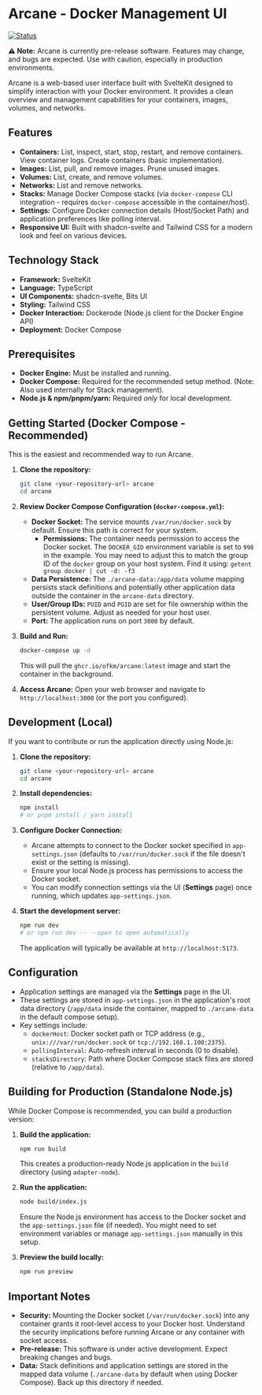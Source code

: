 # Arcane - Docker Management UI

[![Status](https://img.shields.io/badge/status-pre--release-orange)](https://shields.io/)

**⚠️ Note:** Arcane is currently pre-release software. Features may change, and bugs are expected. Use with caution, especially in production environments.

Arcane is a web-based user interface built with SvelteKit designed to simplify interaction with your Docker environment. It provides a clean overview and management capabilities for your containers, images, volumes, and networks.

## Features

- **Containers:** List, inspect, start, stop, restart, and remove containers. View container logs. Create containers (basic implementation).
- **Images:** List, pull, and remove images. Prune unused images.
- **Volumes:** List, create, and remove volumes.
- **Networks:** List and remove networks.
- **Stacks:** Manage Docker Compose stacks (via `docker-compose` CLI integration - requires `docker-compose` accessible in the container/host).
- **Settings:** Configure Docker connection details (Host/Socket Path) and application preferences like polling interval.
- **Responsive UI:** Built with shadcn-svelte and Tailwind CSS for a modern look and feel on various devices.

## Technology Stack

- **Framework:** SvelteKit
- **Language:** TypeScript
- **UI Components:** shadcn-svelte, Bits UI
- **Styling:** Tailwind CSS
- **Docker Interaction:** Dockerode (Node.js client for the Docker Engine API)
- **Deployment:** Docker Compose

## Prerequisites

- **Docker Engine:** Must be installed and running.
- **Docker Compose:** Required for the recommended setup method. (Note: Also used internally for Stack management).
- **Node.js & npm/pnpm/yarn:** Required _only_ for local development.

## Getting Started (Docker Compose - Recommended)

This is the easiest and recommended way to run Arcane.

1.  **Clone the repository:**

    ```bash
    git clone <your-repository-url> arcane
    cd arcane
    ```

2.  **Review Docker Compose Configuration (`docker-compose.yml`):**

    - **Docker Socket:** The service mounts `/var/run/docker.sock` by default. Ensure this path is correct for your system.
      - **Permissions:** The container needs permission to access the Docker socket. The `DOCKER_GID` environment variable is set to `998` in the example. You may need to adjust this to match the group ID of the `docker` group on your host system. Find it using: `getent group docker | cut -d: -f3`
    - **Data Persistence:** The `./arcane-data:/app/data` volume mapping persists stack definitions and potentially other application data outside the container in the `arcane-data` directory.
    - **User/Group IDs:** `PUID` and `PGID` are set for file ownership within the persistent volume. Adjust as needed for your host user.
    - **Port:** The application runs on port `3000` by default.

3.  **Build and Run:**

    ```bash
    docker-compose up -d
    ```

    This will pull the `ghcr.io/ofkm/arcane:latest` image and start the container in the background.

4.  **Access Arcane:**
    Open your web browser and navigate to `http://localhost:3000` (or the port you configured).

## Development (Local)

If you want to contribute or run the application directly using Node.js:

1.  **Clone the repository:**

    ```bash
    git clone <your-repository-url> arcane
    cd arcane
    ```

2.  **Install dependencies:**

    ```bash
    npm install
    # or pnpm install / yarn install
    ```

3.  **Configure Docker Connection:**

    - Arcane attempts to connect to the Docker socket specified in `app-settings.json` (defaults to `/var/run/docker.sock` if the file doesn't exist or the setting is missing).
    - Ensure your local Node.js process has permissions to access the Docker socket.
    - You can modify connection settings via the UI (**Settings** page) once running, which updates `app-settings.json`.

4.  **Start the development server:**
    ```bash
    npm run dev
    # or npm run dev -- --open to open automatically
    ```
    The application will typically be available at `http://localhost:5173`.

## Configuration

- Application settings are managed via the **Settings** page in the UI.
- These settings are stored in `app-settings.json` in the application's root data directory (`/app/data` inside the container, mapped to `./arcane-data` in the default compose setup).
- Key settings include:
  - `dockerHost`: Docker socket path or TCP address (e.g., `unix:///var/run/docker.sock` or `tcp://192.168.1.100:2375`).
  - `pollingInterval`: Auto-refresh interval in seconds (0 to disable).
  - `stacksDirectory`: Path where Docker Compose stack files are stored (relative to `/app/data`).

## Building for Production (Standalone Node.js)

While Docker Compose is recommended, you can build a production version:

1.  **Build the application:**

    ```bash
    npm run build
    ```

    This creates a production-ready Node.js application in the `build` directory (using `adapter-node`).

2.  **Run the application:**

    ```bash
    node build/index.js
    ```

    Ensure the Node.js environment has access to the Docker socket and the `app-settings.json` file (if needed). You might need to set environment variables or manage `app-settings.json` manually in this setup.

3.  **Preview the build locally:**
    ```bash
    npm run preview
    ```

## Important Notes

- **Security:** Mounting the Docker socket (`/var/run/docker.sock`) into any container grants it root-level access to your Docker host. Understand the security implications before running Arcane or any container with socket access.
- **Pre-release:** This software is under active development. Expect breaking changes and bugs.
- **Data:** Stack definitions and application settings are stored in the mapped data volume (`./arcane-data` by default when using Docker Compose). Back up this directory if needed.

